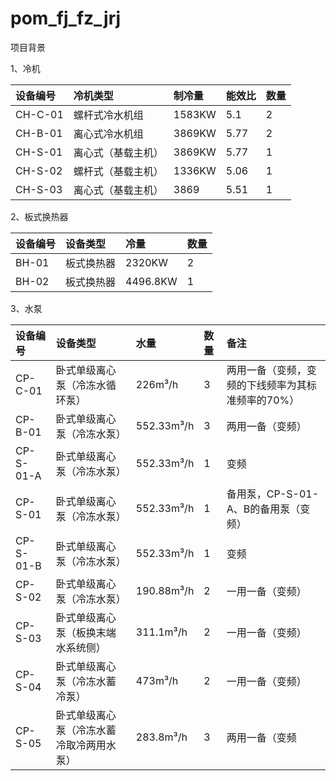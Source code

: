 # pom\_fj\_fz\_jrj

项目背景

1、冷机

| 设备编号 | 冷机类型 | 制冷量 | 能效比 | 数量 |
| :--- | :--- | :--- | :--- | :--- |
| CH-C-01 | 螺杆式冷水机组 | 1583KW | 5.1 | 2 |
| CH-B-01 | 离心式冷水机组 | 3869KW | 5.77 | 2 |
| CH-S-01 | 离心式（基载主机） | 3869KW | 5.77 | 1 |
| CH-S-02 | 螺杆式（基载主机） | 1336KW | 5.06 | 1 |
| CH-S-03 | 离心式（基载主机） | 3869 | 5.51 | 1 |

2、板式换热器

| 设备编号 | 设备类型 | 冷量 | 数量 |
| :--- | :--- | :--- | :--- |
| BH-01 | 板式换热器 | 2320KW | 2 |
| BH-02 | 板式换热器 | 4496.8KW | 1 |

3、水泵

| 设备编号 | 设备类型 | 水量 | 数量 | 备注 |
| :--- | :--- | :--- | :--- | :--- |
| CP-C-01 | 卧式单级离心泵（冷冻水循环泵） | 226m³/h | 3 | 两用一备（变频，变频的下线频率为其标准频率的70%） |
| CP-B-01 | 卧式单级离心泵（冷冻水泵） | 552.33m³/h | 3 | 两用一备（变频） |
| CP-S-01-A | 卧式单级离心泵（冷冻水泵） | 552.33m³/h | 1 | 变频 |
| CP-S-01 | 卧式单级离心泵（冷冻水泵） | 552.33m³/h | 1 | 备用泵，CP-S-01-A、B的备用泵（变频） |
| CP-S-01-B | 卧式单级离心泵（冷冻水泵） | 552.33m³/h | 1 | 变频 |
| CP-S-02 | 卧式单级离心泵（冷冻水泵） | 190.88m³/h | 2 | 一用一备（变频） |
| CP-S-03 | 卧式单级离心泵（板换末端水系统侧） | 311.1m³/h | 2 | 一用一备（变频） |
| CP-S-04 | 卧式单级离心泵（冷冻水蓄冷泵） | 473m³/h | 2 | 一用一备（变频） |
| CP-S-05 | 卧式单级离心泵（冷冻水蓄冷取冷两用水泵） | 283.8m³/h | 3 | 两用一备（变频 |



